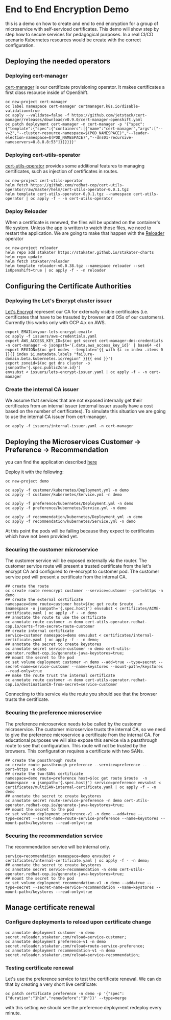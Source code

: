 # End to End Encryption Demo

this is a demo on how to create and end to end encryption for a group of microservice with self-serviced certificates.
This demo will show step by step how to secure services for pedagogical purposes. In a real CI/CD scenario Kubernetes resources would be create with the correct configuration.

## Deploying the needed operators

### Deploying cert-manager

[cert-manager](https://github.com/jetstack/cert-manager) is our certificate provisioning operator. It makes certificates a first class resource inside of OpenShift.

```shell
oc new-project cert-manager
oc label namespace cert-manager certmanager.k8s.io/disable-validation=true
oc apply --validate=false -f https://github.com/jetstack/cert-manager/releases/download/v0.9.0/cert-manager-openshift.yaml
oc patch deployment cert-manager -n cert-manager -p '{"spec":{"template":{"spec":{"containers":[{"name":"cert-manager","args":["--v=2","--cluster-resource-namespace=$(POD_NAMESPACE)","--leader-election-namespace=$(POD_NAMESPACE)","--dns01-recursive-nameservers=8.8.8.8:53"]}]}}}}'
```

### Deploying cert-utils-operator

[cert-utils-operator](https://github.com/redhat-cop/cert-utils-operator) provides some additional features to managing certificates, such as injection of certificates in routes.

```shell
oc new-project cert-utils-operator
helm fetch https://github.com/redhat-cop/cert-utils-operator/raw/master/helm/cert-utils-operator-0.0.1.tgz
helm template cert-utils-operator-0.0.1.tgz --namespace cert-utils-operator | oc apply -f - -n cert-utils-operator
```

### Deploy Reloader

When a certificate is renewed, the files will be updated on the container's file system. Unless the app is written to watch those files, we need to restart the application. We are going to make that happen with the [Reloader](https://github.com/stakater/Reloader) operator

```shell
oc new-project reloader
helm repo add stakater https://stakater.github.io/stakater-charts
helm repo update
helm fetch stakater/reloader
helm template reloader-v0.0.38.tgz --namespace reloader --set isOpenshift=true | oc apply -f - -n reloader

```

## Configuring the Certificate Authorities

### Deploying the Let's Encrypt cluster issuer

[Let's Encrypt](https://letsencrypt.org/) represent our CA for externally visible certificates (i.e. certificates that have to be trasuted by browser and OSs of our customers). Currently this works only with OCP 4.x on AWS.

```shell
export EMAIL=<your-lets-encrypt-email>
oc apply -f issuers/aws-credentials.yaml
export AWS_ACCESS_KEY_ID=$(oc get secret cert-manager-dns-credentials -n cert-manager -o jsonpath='{.data.aws_access_key_id}' | base64 -d)
export REGION=$(oc get nodes --template='{{ with $i := index .items 0 }}{{ index $i.metadata.labels "failure-domain.beta.kubernetes.io/region" }}{{ end }}')
export zoneid=$(oc get dns cluster -o jsonpath='{.spec.publicZone.id}')
envsubst < issuers/lets-encrypt-issuer.yaml | oc apply -f - -n cert-manager
```

### Create the internal CA issuer

We assume that services that are not exposed internally get their certificates from an internal issuer (external issuer usually have a cost based on the number of certificates). To simulate this situation we are going to use the internal CA issuer from cert-manager.

```shell
oc apply -f issuers/internal-issuer.yaml -n cert-manager
```

## Deploying the Microservices Customer -> Preference -> Recommendation

you can find the application described [here](https://redhat-developer-demos.github.io/istio-tutorial/istio-tutorial/1.1.x/2deploy-microservices.html#deploycustomer)

Deploy it with the following:

```shell
oc new-project demo

oc apply -f customer/kubernetes/Deployment.yml -n demo
oc apply -f customer/kubernetes/Service.yml -n demo

oc apply -f preference/kubernetes/Deployment.yml -n demo
oc apply -f preference/kubernetes/Service.yml -n demo

oc apply -f recommendation/kubernetes/Deployment.yml -n demo
oc apply -f recommendation/kubernetes/Service.yml -n demo
```

At this point the pods will be failing because they expect to certificates which have not been provided yet.

### Securing the customer microservice

The customer service will be exposed externally via the router. The customer service route will present a trusted certificate from the let's encrypt CA and configured to re-encrypt to customer pod. The customer service pod will present a certificate from the internal CA.

```shell
## create the route
oc create route reencrypt customer --service=customer --port=https -n demo
## create the external certificate
namespace=demo route=customer host=$(oc get route $route  -n $namespace -o jsonpath='{.spec.host}') envsubst < certificates/ACME-certificate.yaml | oc apply -f - -n demo
## annotate the route to use the certificate
oc annotate route customer -n demo cert-utils-operator.redhat-cop.io/certs-from-secret=route-customer
## create internal certificate
service=customer namespace=demo envsubst < certificates/internal-certificate.yaml | oc apply -f - -n demo;
## annotate the secret to create keystores
oc annotate secret service-customer -n demo cert-utils-operator.redhat-cop.io/generate-java-keystores=true;
## mount the secret to the pod
oc set volume deployment customer -n demo --add=true --type=secret --secret-name=service-customer --name=keystores --mount-path=/keystores --read-only=true
## make the route trust the internal certificate
oc annotate route customer -n demo cert-utils-operator.redhat-cop.io/destinationCA-from-secret=service-customer
```

Connecting to this service via the route you should see that the browser trusts the certificate.

### Securing the preference microservice

The preference microservice needs to be called by the customer microservice. The customer microservice trusts the internal CA, so we need to give the preference microservice a certificate from the internal CA. For educational purposes we will also expose this service via a passthrough route to see that configuration. This route will not be trusted by the browsers. This configuration requires a certificate with two SANs.

```shell
## create the passthrough route
oc create route passthrough preference --service=preference --port=https -n demo
## create the two-SANs certificate
namespace=demo route=preference host=$(oc get route $route  -n $namespace -o jsonpath='{.spec.host}') service=preference envsubst < certificates/multiSAN-internal-certificate.yaml | oc apply -f - -n demo
## annotate the secret to create keystores
oc annotate secret route-service-preference -n demo cert-utils-operator.redhat-cop.io/generate-java-keystores=true;
## mount the secret to the pod
oc set volume deployment preference-v1 -n demo --add=true --type=secret --secret-name=route-service-preference --name=keystores --mount-path=/keystores --read-only=true
```

### Securing the recommendation service

The recommendation service will be internal only.

```shell
service=recommendation namespace=demo envsubst < certificates/internal-certificate.yaml | oc apply -f - -n demo;
## annotate the secret to create keystores
oc annotate secret service-recommendation -n demo cert-utils-operator.redhat-cop.io/generate-java-keystores=true;
## mount the secret to the pod
oc set volume deployment recommendation-v1 -n demo --add=true --type=secret --secret-name=service-recommendation --name=keystores --mount-path=/keystores --read-only=true
```

## Manage certificate renewal

### Configure deployments to reload upon certificate change

```shell
oc annotate deployment customer -n demo secret.reloader.stakater.com/reload=service-customer;
oc annotate deployment preference-v1 -n demo secret.reloader.stakater.com/reload=route-service-preference;
oc annotate deployment recommendation-v1 -n demo secret.reloader.stakater.com/reload=service-recommendation;
```

### Testing certificate renewal

Let's use the preference service to test the certificate renewal. We can do that by creating a very short live certificate:

```shell
oc patch certificate preference -n demo -p '{"spec":{"duration":"1h1m","renewBefore":"1h"}}' --type=merge
```

with this setting we should see the preference deployment redeploy every minute.
